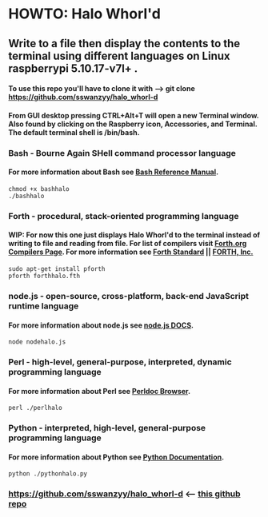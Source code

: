 # HOWTO: Halo Whorl'd
## Write to a file then display the contents to the terminal using different languages on Linux raspberrypi 5.10.17-v7l+ .

#### To use this repo you'll have to clone it with --> git clone https://github.com/sswanzyy/halo_whorl-d
 
#### From GUI desktop pressing CTRL+Alt+T will open a new Terminal window. Also found by clicking on the Raspberry icon, Accessories, and Terminal. The default terminal shell is /bin/bash.

### Bash - Bourne Again SHell command processor language 
#### For more information about Bash see [Bash Reference Manual](https://www.gnu.org/software/bash/manual/bash.html).
	chmod +x bashhalo
	./bashhalo

### Forth - procedural, stack-oriented programming language
#### WIP: For now this one just displays Halo Whorl'd to the terminal instead of writing to file and reading from file. For list of compilers visit [Forth.org Compilers Page](http://www.forth.org/compilers.html). For more information see [Forth Standard](https://forth-standard.org/) || [FORTH, Inc.](https://www.forth.com/starting-forth/) 
	sudo apt-get install pforth
	pforth forthhalo.fth

### node.js - open-source, cross-platform, back-end JavaScript runtime language 
#### For more information about node.js see [node.js DOCS](https://nodejs.org/en/docs/).
	node nodehalo.js 

### Perl - high-level, general-purpose, interpreted, dynamic programming language
#### For more information about Perl see [Perldoc Browser](https://perldoc.perl.org/).
	perl ./perlhalo 

### Python - interpreted, high-level, general-purpose programming language
#### For more information about Python see [Python Documentation](https://www.python.org/doc/).
	python ./pythonhalo.py

### https://github.com/sswanzyy/halo_whorl-d <-- [this github repo](https://github.com/sswanzyy/halo_whorl-d)
